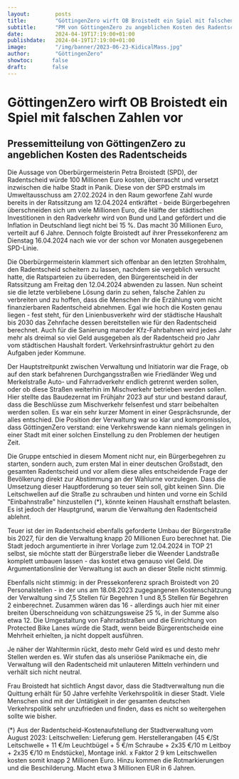 ```yaml
---
layout:        posts
title:         "GöttingenZero wirft OB Broistedt ein Spiel mit falschen Zahlen vor"
subtitle:      "PM von GöttingenZero zu angeblichen Kosten des Radentscheids"
date:          2024-04-19T17:19:00+01:00
publishdate:   2024-04-19T17:19:00+01:00
image:         "/img/banner/2023-06-23-KidicalMass.jpg"
author:        "GöttingenZero"
showtoc:      false
draft:        false
---
```


# GöttingenZero wirft OB Broistedt ein Spiel mit falschen Zahlen vor

## Pressemitteilung von GöttingenZero zu angeblichen Kosten des Radentscheids



Die Aussage von Oberbürgermeisterin Petra Broistedt (SPD), der Radentscheid würde 100
Millionen Euro kosten, überrascht und versetzt inzwischen die halbe Stadt in Panik.
Diese von der SPD erstmals im Umweltausschuss am 27.02.2024 in den Raum geworfene Zahl
wurde bereits in der Ratssitzung am 12.04.2024 entkräftet - beide Bürgerbegehren überschneiden
sich um viele Millionen Euro, die Hälfte der städtischen Investitionen in den Radverkehr wird von
Bund und Land gefördert und die Inflation in Deutschland liegt nicht bei 15 %. Das macht 30
Millionen Euro, verteilt auf 6 Jahre. Dennoch folgte Broistedt auf ihrer Pressekonferenz am Dienstag
16.04.2024 nach wie vor der schon vor Monaten ausgegebenen SPD-Linie.

Die Oberbürgermeisterin klammert sich offenbar an den letzten Strohhalm, den Radentscheid
scheitern zu lassen, nachdem sie vergeblich versucht hatte, die Ratsparteien zu überreden, den
Bürgerentscheid in der Ratssitzung am Freitag den 12.04.2024 abwenden zu lassen. Nun scheint
sie die letzte verbliebene Lösung darin zu sehen, falsche Zahlen zu verbreiten und zu hoffen, dass
die Menschen ihr die Erzählung vom nicht finanzierbaren Radentscheid abnehmen.
Egal wie hoch die Kosten genau liegen - fest steht, für den Linienbusverkehr wird der städtische
Haushalt bis 2030 das Zehnfache dessen bereitstellen wie für den Radentscheid berechnet. Auch
für die Sanierung maroder Kfz-Fahrbahnen wird jedes Jahr mehr als dreimal so viel Geld
ausgegeben als der Radentscheid pro Jahr vom städtischen Haushalt fordert. Verkehrsinfrastruktur
gehört zu den Aufgaben jeder Kommune.

Der Hauptstreitpunkt zwischen Verwaltung und Initiatorin war die Frage, ob auf den stark
befahrenen Durchgangsstraßen wie Friedländer Weg und Merkelstraße Auto- und Fahrradverkehr
endlich getrennt werden sollen, oder ob diese Straßen weiterhin im Mischverkehr betrieben werden
sollen. Hier stellte das Baudezernat im Frühjahr 2023 auf stur und bestand darauf, dass die
Beschlüsse zum Mischverkehr felsenfest und starr beibehalten werden sollen. Es war ein sehr
kurzer Moment in einer Gesprächsrunde, der alles entschied. Die Position der Verwaltung war so
klar und kompromisslos, dass GöttingenZero verstand: eine Verkehrswende kann niemals gelingen
in einer Stadt mit einer solchen Einstellung zu den Problemen der heutigen Zeit.

Die Gruppe entschied in diesem Moment nicht nur, ein Bürgerbegehren zu starten, sondern auch,
zum ersten Mal in einer deutschen Großstadt, den gesamten Radentscheid und vor allem diese
alles entscheidende Frage der Bevölkerung direkt zur Abstimmung an der Wahlurne vorzulegen.
Dass die Umsetzung dieser Hauptforderung so teuer sein soll, gibt keinen Sinn. Die Leitschwellen
auf die Straße zu schrauben und hinten und vorne ein Schild "Einbahnstraße" hinzustellen (*),
könnte keinen Haushalt ernsthaft belasten. Es ist jedoch der Hauptgrund, warum die Verwaltung
den Radentscheid ablehnt.

Teuer ist der im Radentscheid ebenfalls geforderte Umbau der Bürgerstraße bis 2027, für den die
Verwaltung knapp 20 Millionen Euro berechnet hat. Die Stadt jedoch argumentierte in ihrer Vorlage
zum 12.04.2024 in TOP 21 selbst, sie möchte statt der Bürgerstraße lieber die Weender Landstraße
komplett umbauen lassen - das kostet etwa genauso viel Geld. Die Argumentationslinie der
Verwaltung ist auch an dieser Stelle nicht stimmig.

Ebenfalls nicht stimmig: in der Pressekonferenz sprach Broistedt von 20 Personalstellen - in der uns
am 18.08.2023 zugegangenen Kostenschätzung der Verwaltung sind 7,5 Stellen für Begehren 1
und 8,5 Stellen für Begehren 2 einberechnet. Zusammen wären das 16 - allerdings auch hier mit
einer breiten Überschneidung von schätzungsweise 25 %, in der Summe also etwa 12. Die
Umgestaltung von Fahrradstraßen und die Einrichtung von Protected Bike Lanes würde die Stadt,
wenn beide Bürgerentscheide eine Mehrheit erhielten, ja nicht doppelt ausführen.

Je näher der Wahltermin rückt, desto mehr Geld wird es und desto mehr Stellen werden es. Wir
stufen das als unseriöse Panikmache ein, die Verwaltung will den Radentscheid mit unlauteren
Mitteln verhindern und verhält sich nicht neutral.

Frau Broistedt hat sichtlich Angst davor, dass die Stadtverwaltung nun die Quittung erhält für 50
Jahre verfehlte Verkehrspolitik in dieser Stadt. Viele Menschen sind mit der Untätigkeit in der
gesamten deutschen Verkehrspolitik sehr unzufrieden und finden, dass es nicht so weitergehen
sollte wie bisher.

(*) Aus der Radentscheid-Kostenaufstellung der Stadtverwaltung vom August 2023:
Leitschwellen: Lieferung gem. Herstellerangaben (45 €/St Leitschwelle + 11 €/m Leuchtbügel + 5
€/m Schraube + 2x35 €/10 m Leitboy + 2x35 €/10 m Endstücke), Montage inkl. x Faktor 2
9 km Leitschwellen kosten somit knapp 2 Millionen Euro. Hinzu kommen die Rotmarkierungen und
die Beschilderung. Macht etwa 3 Millionen EUR in 6 Jahren.

